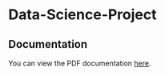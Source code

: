 # Data-Science-Project
## Documentation
You can view the PDF documentation [here](https://github.com/SaraManasieva/Data-Science-Project/blob/master/Project.pdf).

